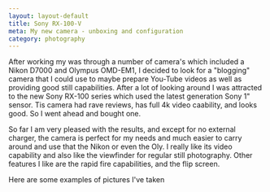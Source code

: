 ```yaml
---
layout: layout-default
title: Sony RX-100-V
meta: My new camera - unboxing and configuration
category: photography
---
```


  After working my was through a number of camera's which included a Nikon D7000 and Olympus OMD-EM1, I decided to look for a "blogging" camera that I could use to maybe prepare You-Tube videos as well as providing good still capabilities.  After a lot of looking around I was attracted to the new Sony RX-100 series which used the latest generation Sony 1" sensor.  Tis camera had rave reviews, has full 4k video caability, and looks good.  So I went ahead and bought one.

  So far I am very pleased with the results, and except for no external charger, the camera is perfect for my needs and much easier to carry around and use that the Nikon or even the Oly.  I really like its video capability and also like the viewfinder for regular still photography.  Other features I like are the rapid fire capabilities, and the flip screen.

  Here are some examples of pictures I've taken


